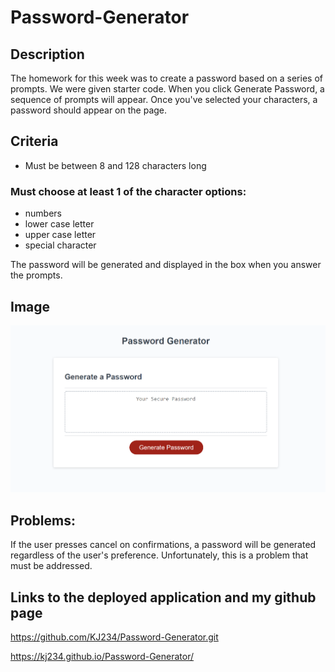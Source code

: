 # Password-Generator

## Description

The homework for this week was to create a password based on a series of prompts. We were given starter code. When you click Generate Password, a sequence of prompts will appear. Once you've selected your characters, a password should appear on the page.

## Criteria

* Must be between 8 and 128 characters long
### Must choose at least 1 of the character options:
* numbers
* lower case letter
* upper case letter
*  special character

The password will be generated and displayed in the box when you answer the prompts.

## Image 

![The following is a screenshot of the deployed website](./assets/HWK-DEMO.png)

## Problems:

If the user presses cancel on confirmations, a password will be generated regardless of the user's preference. Unfortunately, this is a problem that must be addressed.




## Links to the deployed application and my github page

https://github.com/KJ234/Password-Generator.git

https://kj234.github.io/Password-Generator/